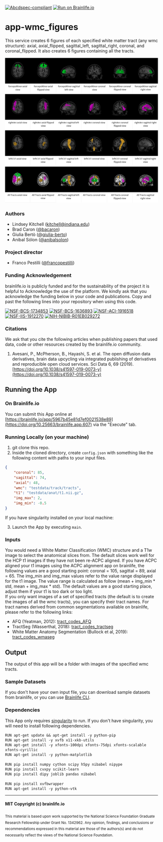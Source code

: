 [![Abcdspec-compliant](https://img.shields.io/badge/ABCD_Spec-v1.1-green.svg)](https://github.com/brain-life/abcd-spec)
[![Run on Brainlife.io](https://img.shields.io/badge/Brainlife-brainlie.app.607-blue.svg)](https://doi.org/10.25663/brainlife.app.607)

# app-wmc_figures

This service creates 6 figures of each specified white matter tract (any wmc structure): axial, axial_flipped, sagittal_left, sagittal_right, coronal, and coronal_flipped. It also creates 6 figures containing all the tracts.

![screenshot](snapshot-wmc-figures.png)

### Authors
- Lindsey Kitchell (kitchell@indiana.edu)
- Brad Caron ([@bacaron](https://github.com/bacaron))
- Giulia Bertò ([@giulia-berto](https://github.com/giulia-berto))
- Anibal Sólon ([@anibalsolon](https://github.com/anibalsolon))

### Project director
- Franco Pestilli ([@francopestilli](https://github.com/francopestilli))

### Funding Acknowledgement
brainlife.io is publicly funded and for the sustainability of the project it is helpful to Acknowledge the use of the platform. We kindly ask that you acknowledge the funding below in your code and publications. Copy and past the following lines into your repository when using this code.

[![NSF-BCS-1734853](https://img.shields.io/badge/NSF_BCS-1734853-blue.svg)](https://nsf.gov/awardsearch/showAward?AWD_ID=1734853)
[![NSF-BCS-1636893](https://img.shields.io/badge/NSF_BCS-1636893-blue.svg)](https://nsf.gov/awardsearch/showAward?AWD_ID=1636893)
[![NSF-ACI-1916518](https://img.shields.io/badge/NSF_ACI-1916518-blue.svg)](https://nsf.gov/awardsearch/showAward?AWD_ID=1916518)
[![NSF-IIS-1912270](https://img.shields.io/badge/NSF_IIS-1912270-blue.svg)](https://nsf.gov/awardsearch/showAward?AWD_ID=1912270)
[![NIH-NIBIB-R01EB029272](https://img.shields.io/badge/NIH_NIBIB-R01EB029272-green.svg)](https://grantome.com/grant/NIH/R01-EB029272-01)

### Citations
We ask that you cite the following articles when publishing papers that used data, code or other resources created by the brainlife.io community.

1. Avesani, P., McPherson, B., Hayashi, S. et al. The open diffusion data derivatives, brain data upcycling via integrated publishing of derivatives and reproducible open cloud services. Sci Data 6, 69 (2019). [https://doi.org/10.1038/s41597-019-0073-y](https://doi.org/10.1038/s41597-019-0073-y)

## Running the App 

### On Brainlife.io

You can submit this App online at [https://brainlife.io/app/5967b45e81d7ef0021538e89](https://doi.org/10.25663/brainlife.app.607) via the "Execute" tab.

### Running Locally (on your machine)

1. git clone this repo.
2. Inside the cloned directory, create `config.json` with something like the following content with paths to your input files.

```json
{
    "coronal": 85,
    "sagittal": 74,
    "axial": 48,
    "wmc": "testdata/track/tracts",
    "t1": "testdata/anat/t1.nii.gz",
    "img_max": 2,
    "img_min": -0.5
}
```
If you have singularity installed on your local machine:

3. Launch the App by executing `main`.

### Inputs

You would need a White Matter Classification (WMC) structure and a T1w image to select the anatomical slices from. The default slices work well for the HCP t1 images if they have not been re-ACPC aligned. If you have ACPC aligned your t1 images using the ACPC alignment app on brainlife, the following values are a good starting point: coronal = 105, sagittal = 89, axial = 65. The img_min and img_max values refer to the value range displayed for the t1 image. The value range is calculated as follow (mean + img_min * std, mean + img_max * std). The default values are a good starting place, adjust them if your t1 is too dark or too light. \
If you only want images of a set of specified tracts (the default is to create the images of all the wmc tracts), you can specify their tract names. For tract names derived from common segmentations available on brainlife, please refer to the following links:
- AFQ (Yeatman, 2012): [tract_codes_AFQ](https://github.com/brainlife/app-wmc_figures/blob/master/TRACT_CODES_AFQ.md)
- TractSeg (Wasserthal, 2018): [tract_codes_tractseg](https://github.com/brainlife/app-wmc_figures/blob/master/TRACT_CODES_TRACTSEG.md)
- White Matter Anatomy Segmentation (Bullock et al, 2019): [tract_codes_wmaseg](https://github.com/brainlife/app-wmc_figures/blob/master/TRACT_CODES_WMASEG.md)

## Output

The output of this app will be a folder with images of the specified wmc tracts.

### Sample Datasets

If you don't have your own input file, you can download sample datasets from brainlife, or you can use [Brainlife CLI](https://github.com/brain-life/cli).

### Dependencies

This App only requires [singularity](https://www.sylabs.io/singularity/) to run. If you don't have singularity, you will need to install following dependencies.  

```
RUN apt-get update && apt-get install -y python-pip
RUN apt-get install -y xvfb x11-xkb-utils
RUN apt-get install -y xfonts-100dpi xfonts-75dpi xfonts-scalable xfonts-cyrillic
RUN apt-get install -y python-matplotlib

RUN pip install numpy cython scipy h5py nibabel nipype
RUN pip install cvxpy scikit-learn
RUN pip install dipy joblib pandas nibabel

RUN pip install xvfbwrapper
RUN apt-get install -y python-vtk
```

---

#### MIT Copyright (c) brainlife.io

<sub> This material is based upon work supported by the National Science Foundation Graduate Research Fellowship under Grant No. 1342962. Any opinion, findings, and conclusions or recommendations expressed in this material are those of the authors(s) and do not necessarily reflect the views of the National Science Foundation. </sub>

